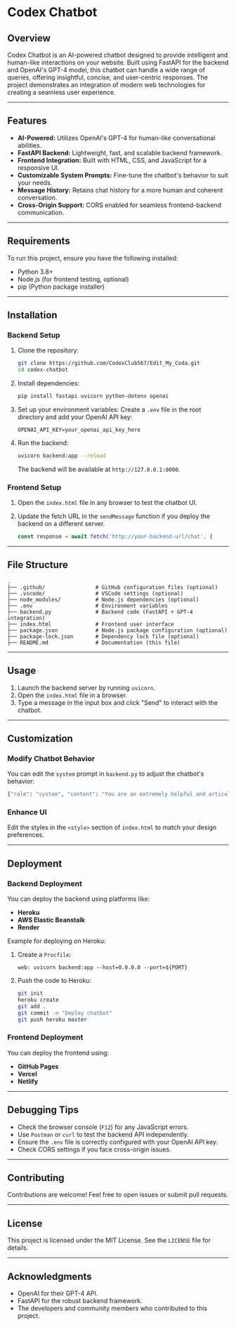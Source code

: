 # Codex Chatbot

## Overview
Codex Chatbot is an AI-powered chatbot designed to provide intelligent and human-like interactions on your website. Built using FastAPI for the backend and OpenAI's GPT-4 model, this chatbot can handle a wide range of queries, offering insightful, concise, and user-centric responses. The project demonstrates an integration of modern web technologies for creating a seamless user experience.

---

## Features
- **AI-Powered:** Utilizes OpenAI's GPT-4 for human-like conversational abilities.
- **FastAPI Backend:** Lightweight, fast, and scalable backend framework.
- **Frontend Integration:** Built with HTML, CSS, and JavaScript for a responsive UI.
- **Customizable System Prompts:** Fine-tune the chatbot's behavior to suit your needs.
- **Message History:** Retains chat history for a more human and coherent conversation.
- **Cross-Origin Support:** CORS enabled for seamless frontend-backend communication.

---

## Requirements
To run this project, ensure you have the following installed:
- Python 3.8+
- Node.js (for frontend testing, optional)
- pip (Python package installer)

---

## Installation

### Backend Setup
1. Clone the repository:
   ```bash
   git clone https://github.com/CodexClub567/Edit_My_Coda.git
   cd codex-chatbot
   ```

2. Install dependencies:
   ```bash
   pip install fastapi uvicorn python-dotenv openai
   ```

3. Set up your environment variables:
   Create a `.env` file in the root directory and add your OpenAI API key:
   ```
   OPENAI_API_KEY=your_openai_api_key_here
   ```

4. Run the backend:
   ```bash
   uvicorn backend:app --reload
   ```
   The backend will be available at `http://127.0.0.1:8000`.

### Frontend Setup
1. Open the `index.html` file in any browser to test the chatbot UI.

2. Update the fetch URL in the `sendMessage` function if you deploy the backend on a different server.
   ```javascript
   const response = await fetch('http://your-backend-url/chat', {
   ```

---

## File Structure
```
.
├── .github/                # GitHub configuration files (optional)
├── .vscode/                # VSCode settings (optional)
├── node_modules/           # Node.js dependencies (optional)
├── .env                    # Environment variables
├── backend.py              # Backend code (FastAPI + GPT-4 integration)
├── index.html              # Frontend user interface
├── package.json            # Node.js package configuration (optional)
├── package-lock.json       # Dependency lock file (optional)
├── README.md               # Documentation (this file)
```

---

## Usage
1. Launch the backend server by running `uvicorn`.
2. Open the `index.html` file in a browser.
3. Type a message in the input box and click "Send" to interact with the chatbot.

---

## Customization
### Modify Chatbot Behavior
You can edit the `system` prompt in `backend.py` to adjust the chatbot's behavior:
```python
{"role": "system", "content": "You are an extremely helpful and articulate chatbot specialized in providing insightful, concise, and audience-tailored responses to any queries. Focus on clarity, creativity, and user satisfaction."}
```

### Enhance UI
Edit the styles in the `<style>` section of `index.html` to match your design preferences.

---

## Deployment
### Backend Deployment
You can deploy the backend using platforms like:
- **Heroku**
- **AWS Elastic Beanstalk**
- **Render**

Example for deploying on Heroku:
1. Create a `Procfile`:
   ```
   web: uvicorn backend:app --host=0.0.0.0 --port=${PORT}
   ```

2. Push the code to Heroku:
   ```bash
   git init
   heroku create
   git add .
   git commit -m "Deploy chatbot"
   git push heroku master
   ```

### Frontend Deployment
You can deploy the frontend using:
- **GitHub Pages**
- **Vercel**
- **Netlify**

---

## Debugging Tips
- Check the browser console (`F12`) for any JavaScript errors.
- Use `Postman` or `curl` to test the backend API independently.
- Ensure the `.env` file is correctly configured with your OpenAI API key.
- Check CORS settings if you face cross-origin issues.

---

## Contributing
Contributions are welcome! Feel free to open issues or submit pull requests.

---

## License
This project is licensed under the MIT License. See the `LICENSE` file for details.

---

## Acknowledgments
- OpenAI for their GPT-4 API.
- FastAPI for the robust backend framework.
- The developers and community members who contributed to this project.
